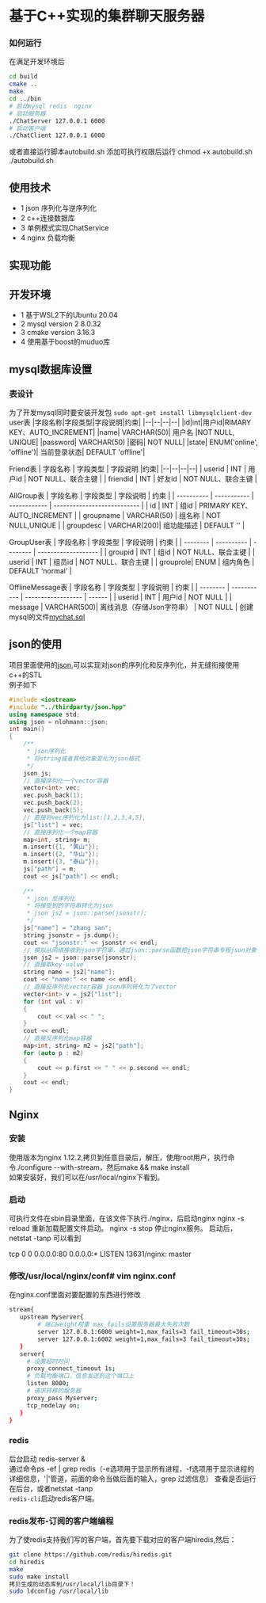 # 基于C++实现的集群聊天服务器
### 如何运行
在满足开发环境后
```sh
cd build
cmake ..
make
cd ../bin
# 启动mysql redis  nginx
# 启动服务器
./ChatServer 127.0.0.1 6000
# 启动客户端
./ChatClient 127.0.0.1 6000
```
或者直接运行脚本autobuild.sh
添加可执行权限后运行
chmod +x autobuild.sh
./autobuild.sh
## 使用技术
+ 1 json 序列化与逆序列化
+ 2 c++连接数据库
+ 3 单例模式实现ChatService
+ 4 nginx 负载均衡
## 实现功能
## 开发环境
+ 1 基于WSL2下的Ubuntu 20.04
+ 2 mysql version 2 8.0.32
+ 3 cmake version 3.16.3
+ 4 使用基于boost的muduo库

## mysql数据库设置
### 表设计
为了开发mysql同时要安装开发包
`sudo apt-get install libmysqlclient-dev`
user表
|字段名称|字段类型|字段说明|约束|
|--|--|--|--|
|id|int|用户id|RIMARY KEY、AUTO_INCREMENT|
|name| VARCHAR(50)| 用户名 |NOT NULL, UNIQUE|
|password| VARCHAR(50) |密码| NOT NULL|
|state| ENUM('online', 'offline')| 当前登录状态| DEFAULT 'offline'|  

Friend表
| 字段名称 | 字段类型 | 字段说明 |约束|
|--|--|--|--|
| userid   | INT      | 用户id   | NOT NULL、联合主键 |
| friendid | INT      | 好友id   | NOT NULL、联合主键 |


AllGroup表
| 字段名称   | 字段类型    | 字段说明     | 约束                        |
| ---------- | ----------- | ------------ | --------------------------- |
| id         | INT         | 组id         | PRIMARY KEY、AUTO_INCREMENT |
| groupname  | VARCHAR(50) | 组名称       | NOT NULL,UNIQUE             |
| groupdesc  | VARCHAR(200)| 组功能描述 | DEFAULT ''                  |

GroupUser表
| 字段名称 | 字段类型   | 字段说明 | 约束                |
| -------- | ---------- | -------- | ------------------- |
| groupid  | INT        | 组id     | NOT NULL、联合主键 |
| userid   | INT        | 组员id   | NOT NULL、联合主键 |
| grouprole| ENUM      | 组内角色 | DEFAULT ‘normal’    |

OfflineMessage表
| 字段名称 | 字段类型    | 字段说明           | 约束   |
| -------- | ----------- | ------------------ | ------ |
| userid   | INT         | 用户id             | NOT NULL |
| message  | VARCHAR(500)| 离线消息（存储Json字符串） | NOT NULL |
创建mysql的文件[mychat.sql](mychat.sql)

## json的使用
项目里面使用的[json](https://github.com/nlohmann/json),可以实现对json的序列化和反序列化，并无缝衔接使用c++的STL  
例子如下
```cpp
#include <iostream>
#include "../thirdparty/json.hpp"
using namespace std;
using json = nlohmann::json;
int main()
{
    /**
     * json序列化
     * 将string或者其他对象变化为json格式
     */
    json js;
    // 直接序列化一个vector容器
    vector<int> vec;
    vec.push_back(1);
    vec.push_back(2);
    vec.push_back(5);
    // 直接将vec序列化为list:[1,2,3,4,5],
    js["list"] = vec;
    // 直接序列化一个map容器
    map<int, string> m;
    m.insert({1, "黄山"});
    m.insert({2, "华山"});
    m.insert({3, "泰山"});
    js["path"] = m;
    cout << js["path"] << endl;
    
    /**
     * json 反序列化
     * 将接受到的字符串转化为json
     * json js2 = json::parse(jsonstr);
     */
    js["name"] = "zhang san";
    string jsonstr = js.dump();
    cout << "jsonstr:" << jsonstr << endl;
    // 模拟从网络接收到json字符串，通过json::parse函数把json字符串专程json对象
    json js2 = json::parse(jsonstr);
    // 直接取key-value
    string name = js2["name"];
    cout << "name:" << name << endl;
    // 直接反序列化vector容器 json序列转化为了vector
    vector<int> v = js2["list"];
    for (int val : v)
    {
        cout << val << " ";
    }
    cout << endl;
    // 直接反序列化map容器
    map<int, string> m2 = js2["path"];
    for (auto p : m2)
    {
        cout << p.first << " " << p.second << endl;
    }
    cout << endl;
}
```

## Nginx
### 安装
使用版本为nginx 1.12.2,拷贝到任意目录后，解压，使用root用户，执行命令./configure --with-stream，然后make && make install    
如果安装好，我们可以在/usr/local/nginx下看到。
### 启动
可执行文件在sbin目录里面，在该文件下执行./nginx，后启动nginx
nginx -s reload 重新加载配置文件启动。
nginx -s stop 停止nginx服务。
启动后，netstat -tanp 可以看到

tcp  0  0 0.0.0.0:80    0.0.0.0:*   LISTEN   13631/nginx: master

### 修改/usr/local/nginx/conf# vim nginx.conf
在nginx.conf里面对要配置的东西进行修改
```sh
stream{
   upstream Myserver{
        # 端口weight权重 max_fails设置服务器最大失败次数 
        server 127.0.0.1:6000 weight=1,max_fails=3 fail_timeout=30s;
        server 127.0.0.1:6002 weight=1,max_fails=3 fail_timeout=30s;
   } 
   server{
     # 设置超时时间
     proxy_connect_timeout 1s;
     # 负载均衡端口，信息发送到这个端口上
     listen 8000; 
     # 请求转移的服务器
     proxy_pass Myserver;
     tcp_nodelay on;
   }
}

```
### redis
后台启动
redis-server &  
通过命令ps -ef | grep redis（-e选项用于显示所有进程，-f选项用于显示进程的详细信息，'|'管道，前面的命令当做后面的输入，grep 过滤信息） 查看是否运行在后台，或者netstat -tanp  
`redis-cli`启动redis客户端。
### redis发布-订阅的客户端编程
为了使redis支持我们写的客户端，首先要下载对应的客户端hiredis,然后：
```sh
git clone https://github.com/redis/hiredis.git
cd hiredis
make
sudo make install 
拷贝生成的动态库到/usr/local/lib目录下！
sudo ldconfig /usr/local/lib
```

